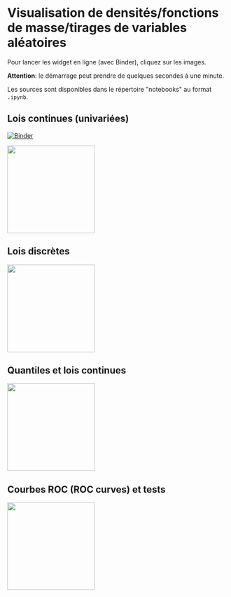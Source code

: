 # Visualisation de densités/fonctions de masse/tirages de variables aléatoires

Pour lancer les widget en ligne (avec Binder), cliquez sur les images.

**Attention**: le démarrage peut prendre de quelques secondes à une minute.

Les sources sont disponibles dans le répertoire "notebooks" au format `.ipynb`.


## Lois continues (univariées)
[![Binder](https://mybinder.org/badge_logo.svg)](https://mybinder.org/v2/gh/josephsalmon/Random-Widgets/HEAD?urlpath=voila%2Frender%2Fnotebooks%2FDensite_echantillons.ipynb)


[<img src="https://raw.github.com/josephsalmon/Random-Widgets/master/images/screenshot_continuous.png?sanitize=true" height="200">](https://mybinder.org/v2/gh/josephsalmon/Random-Widgets/HEAD?urlpath=voila%2Frender%2Fnotebooks%2FDensite_echantillons.ipynb)


## Lois discrètes

[<img src="https://raw.github.com/josephsalmon/Random-Widgets/master/images/screenshot_discrete.png?sanitize=true" height="200">](https://mybinder.org/v2/gh/josephsalmon/Random-Widgets/HEAD?urlpath=voila%2Frender%2Fnotebooks%2FFonction_masse_echantillon.ipynb)

## Quantiles et lois continues

[<img src="https://raw.github.com/josephsalmon/Random-Widgets/master/images/screenshot_quantile.png?sanitize=true" height="200">](https://mybinder.org/v2/gh/josephsalmon/Random-Widgets/HEAD?urlpath=voila%2Frender%2Fnotebooks%2FQuantile.ipynb)

## Courbes ROC (ROC curves) et tests
[<img src="https://raw.github.com/josephsalmon/Random-Widgets/master/images/screenshot_roc_curves.png?sanitize=true" height="200">](https://mybinder.org/v2/gh/josephsalmon/Random-Widgets/HEAD?urlpath=voila%2Frender%2Fnotebooks%2FROC_curve_PCR_tests.ipynb)

